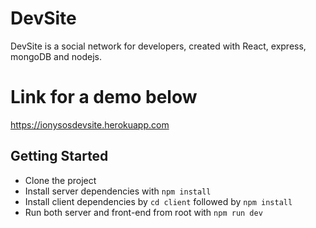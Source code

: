 # DevSite

DevSite is a social network for developers, created with React, express, mongoDB and nodejs.

# Link for a demo below
https://ionysosdevsite.herokuapp.com

## Getting Started
* Clone the project
* Install server dependencies with `npm install`
* Install client dependencies by `cd client` followed by `npm install`
* Run both server and front-end from root with `npm run dev`


